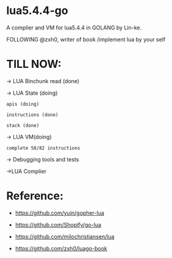 # lua5.4.4-go
A complier and VM for lua5.4.4 in GOLANG by Lin-ke.

FOLLOWING @zxh0, writer of book /implement lua by your self

# TILL NOW:
 -> LUA Binchunk read (done)

 -> LUA State (doing)

    apis (doing)

    instructions (done)

    stack (done)

-> LUA VM(doing)

    complete 58/82 instructions
    
    
-> Debugging tools and tests
    
->LUA Complier

# Reference:
- https://github.com/yuin/gopher-lua

- https://github.com/Shopify/go-lua

- https://github.com/milochristiansen/lua

- https://github.com/zxh0/luago-book

